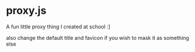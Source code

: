 # proxy.js
A fun little proxy thing I created at school :]

also change the default title and favicon if you wish to mask it as something else

